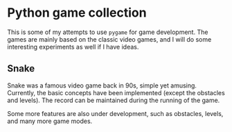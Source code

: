 # Python game collection



This is some of my attempts to use `pygame` for game development. The games are mainly based on the classic video games, and I will do some interesting experiments as well if I have ideas.

## Snake

Snake was a famous video game back in 90s, simple yet amusing. Currently, the basic concepts have been implemented (except the obstacles and levels). The record can be maintained during the running of the game.

Some more features are also under development, such as obstacles, levels, and many more game modes.